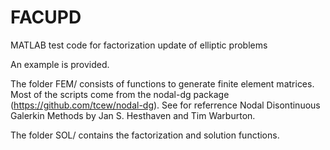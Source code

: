 # FACUPD
MATLAB test code for factorization update of elliptic problems

An example is provided.

The folder FEM/ consists of functions to generate finite element matrices. Most of the scripts come from the nodal-dg package (https://github.com/tcew/nodal-dg). See for referrence Nodal Disontinuous Galerkin Methods by Jan S. Hesthaven and Tim Warburton.

The folder SOL/ contains the factorization and solution functions.
